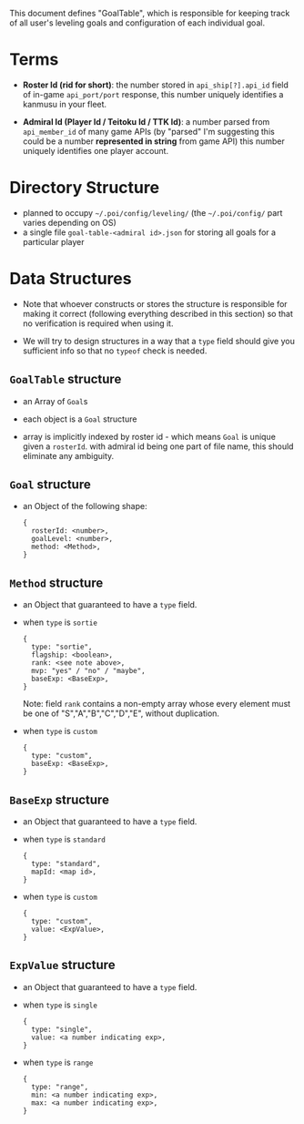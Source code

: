 This document defines "GoalTable",
which is responsible for keeping track of all user's leveling goals
and configuration of each individual goal.

# Terms

- **Roster Id (rid for short)**: the number stored in
  `api_ship[?].api_id` field of in-game `api_port/port` response,
  this number uniquely identifies a kanmusu in your fleet.

- **Admiral Id (Player Id / Teitoku Id / TTK Id)**: a number
  parsed from `api_member_id` of many game APIs
  (by "parsed" I'm suggesting this could be a number **represented in string** from game API)
  this number uniquely identifies one player account.

# Directory Structure

- planned to occupy `~/.poi/config/leveling/` (the `~/.poi/config/` part varies depending on OS)
- a single file `goal-table-<admiral id>.json` for storing all goals for a particular player

# Data Structures

- Note that whoever constructs or stores the structure is responsible for making it correct
  (following everything described in this section)
  so that no verification is required when using it.

- We will try to design structures in a way that a `type` field should give you sufficient
  info so that no `typeof` check is needed.

## `GoalTable` structure

- an Array of `Goal`s

- each object is a `Goal` structure

- array is implicitly indexed by roster id - which means `Goal` is unique given a `rosterId`.
  with admiral id being one part of file name, this should eliminate any ambiguity.

## `Goal` structure

- an Object of the following shape:

    ```
    {
      rosterId: <number>,
      goalLevel: <number>,
      method: <Method>,
    }
    ```

## `Method` structure

- an Object that guaranteed to have a `type` field.

- when `type` is `sortie`

    ```
    {
      type: "sortie",
      flagship: <boolean>,
      rank: <see note above>,
      mvp: "yes" / "no" / "maybe",
      baseExp: <BaseExp>,
    }
    ```

    Note: field `rank` contains a non-empty array whose every element
    must be one of "S","A","B","C","D","E", without duplication.

- when `type` is `custom`

    ```
    {
      type: "custom",
      baseExp: <BaseExp>,
    }
    ```

## `BaseExp` structure

- an Object that guaranteed to have a `type` field.

- when `type` is `standard`

    ```
    {
      type: "standard",
      mapId: <map id>,
    }
    ```

- when `type` is `custom`

    ```
    {
      type: "custom",
      value: <ExpValue>,
    }
    ```

## `ExpValue` structure

- an Object that guaranteed to have a `type` field.

- when `type` is `single`

    ```
    {
      type: "single",
      value: <a number indicating exp>,
    }
    ```

- when `type` is `range`

    ```
    {
      type: "range",
      min: <a number indicating exp>,
      max: <a number indicating exp>,
    }
    ```

